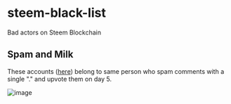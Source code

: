 # steem-black-list
Bad actors on Steem Blockchain

## Spam and Milk
These accounts ([here](https://github.com/DoctorLai/steem-black-list/blob/main/spam-and-vote.txt)) belong to same person who spam comments with a single "." and upvote them on day 5.

![image](https://user-images.githubusercontent.com/1764434/147513022-e390ec4a-dc49-4510-b40e-26d9552e0112.png)
